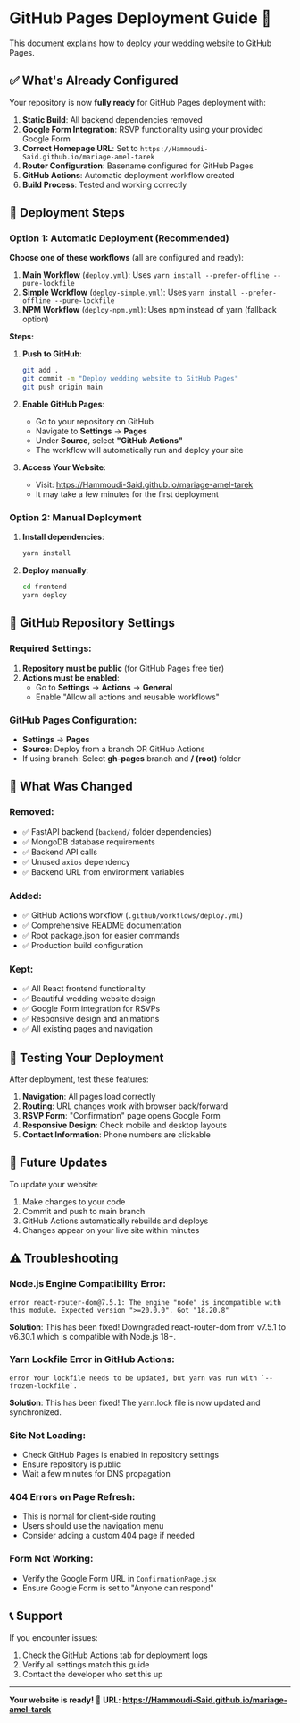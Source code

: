 # GitHub Pages Deployment Guide 🚀

This document explains how to deploy your wedding website to GitHub Pages.

## ✅ What's Already Configured

Your repository is now **fully ready** for GitHub Pages deployment with:

1. **Static Build**: All backend dependencies removed
2. **Google Form Integration**: RSVP functionality using your provided Google Form
3. **Correct Homepage URL**: Set to `https://Hammoudi-Said.github.io/mariage-amel-tarek`
4. **Router Configuration**: Basename configured for GitHub Pages
5. **GitHub Actions**: Automatic deployment workflow created
6. **Build Process**: Tested and working correctly

## 🚀 Deployment Steps

### Option 1: Automatic Deployment (Recommended)

**Choose one of these workflows** (all are configured and ready):

1. **Main Workflow** (`deploy.yml`): Uses `yarn install --prefer-offline --pure-lockfile`
2. **Simple Workflow** (`deploy-simple.yml`): Uses `yarn install --prefer-offline --pure-lockfile`  
3. **NPM Workflow** (`deploy-npm.yml`): Uses npm instead of yarn (fallback option)

**Steps:**
1. **Push to GitHub**:
   ```bash
   git add .
   git commit -m "Deploy wedding website to GitHub Pages"
   git push origin main
   ```

2. **Enable GitHub Pages**:
   - Go to your repository on GitHub
   - Navigate to **Settings** → **Pages**
   - Under **Source**, select **"GitHub Actions"**
   - The workflow will automatically run and deploy your site

3. **Access Your Website**:
   - Visit: https://Hammoudi-Said.github.io/mariage-amel-tarek
   - It may take a few minutes for the first deployment

### Option 2: Manual Deployment

1. **Install dependencies**:
   ```bash
   yarn install
   ```

2. **Deploy manually**:
   ```bash
   cd frontend
   yarn deploy
   ```

## 🔧 GitHub Repository Settings

### Required Settings:
1. **Repository must be public** (for GitHub Pages free tier)
2. **Actions must be enabled**:
   - Go to **Settings** → **Actions** → **General**
   - Enable "Allow all actions and reusable workflows"

### GitHub Pages Configuration:
- **Settings** → **Pages**
- **Source**: Deploy from a branch OR GitHub Actions
- If using branch: Select **gh-pages** branch and **/ (root)** folder

## 📁 What Was Changed

### Removed:
- ✅ FastAPI backend (`backend/` folder dependencies)
- ✅ MongoDB database requirements
- ✅ Backend API calls
- ✅ Unused `axios` dependency
- ✅ Backend URL from environment variables

### Added:
- ✅ GitHub Actions workflow (`.github/workflows/deploy.yml`)
- ✅ Comprehensive README documentation
- ✅ Root package.json for easier commands
- ✅ Production build configuration

### Kept:
- ✅ All React frontend functionality
- ✅ Beautiful wedding website design
- ✅ Google Form integration for RSVPs
- ✅ Responsive design and animations
- ✅ All existing pages and navigation

## 🧪 Testing Your Deployment

After deployment, test these features:
1. **Navigation**: All pages load correctly
2. **Routing**: URL changes work with browser back/forward
3. **RSVP Form**: "Confirmation" page opens Google Form
4. **Responsive Design**: Check mobile and desktop layouts
5. **Contact Information**: Phone numbers are clickable

## 🔄 Future Updates

To update your website:
1. Make changes to your code
2. Commit and push to main branch
3. GitHub Actions automatically rebuilds and deploys
4. Changes appear on your live site within minutes

## ⚠️ Troubleshooting

### Node.js Engine Compatibility Error:
```
error react-router-dom@7.5.1: The engine "node" is incompatible with this module. Expected version ">=20.0.0". Got "18.20.8"
```
**Solution**: This has been fixed! Downgraded react-router-dom from v7.5.1 to v6.30.1 which is compatible with Node.js 18+.

### Yarn Lockfile Error in GitHub Actions:
```
error Your lockfile needs to be updated, but yarn was run with `--frozen-lockfile`.
```
**Solution**: This has been fixed! The yarn.lock file is now updated and synchronized.

### Site Not Loading:
- Check GitHub Pages is enabled in repository settings
- Ensure repository is public
- Wait a few minutes for DNS propagation

### 404 Errors on Page Refresh:
- This is normal for client-side routing
- Users should use the navigation menu
- Consider adding a custom 404 page if needed

### Form Not Working:
- Verify the Google Form URL in `ConfirmationPage.jsx`
- Ensure Google Form is set to "Anyone can respond"

## 📞 Support

If you encounter issues:
1. Check the GitHub Actions tab for deployment logs
2. Verify all settings match this guide
3. Contact the developer who set this up

---

**Your website is ready! 🎉**
**URL: https://Hammoudi-Said.github.io/mariage-amel-tarek**